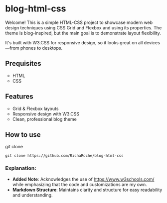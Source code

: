 # blog-html-css

Welcome! This is a simple HTML-CSS project to showcase modern web design techniques using CSS Grid and Flexbox and using its properties. The theme is blog-inspired, but the main goal is to demonstrate layout flexibility.

It's built with W3.CSS for responsive design, so it looks great on all devices—from phones to desktops.

## Prequisites
<ul>
   <li style="list-style-type: circle;">HTML</li>
  <li style="list-style-type: circle;">CSS</li>
</ul>

## Features
<ul>
  <li style="list-style-type: circle;">Grid & Flexbox layouts</li>
  <li style="list-style-type: circle;">Responsive design with W3.CSS</li>
  <li style="list-style-type: circle;">Clean, professional blog theme</li>
</ul>

## How to use
git clone <repo-url>
 <pre><code class="language-bash">git clone https://github.com/RichaRoche/blog-html-css</code></pre>

 ### Explanation:
- **Added Note**: Acknowledges the use of https://www.w3schools.com/ while emphasizing that the code and customizations are my own.
- **Markdown Structure**: Maintains clarity and structure for easy readability and understanding.
